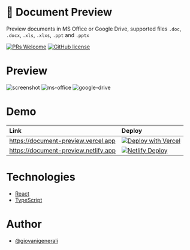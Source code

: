 # 🔮 Document Preview

Preview documents in MS Office or Google Drive, supported files ```.doc```, ```.docx```, ```.xls```, ```.xlxs```, ```.ppt``` and ```.pptx```

[![PRs Welcome](https://img.shields.io/badge/PRs-welcome-blue.svg?style=for-the-badge)](https://github.com/giovanigenerali/document-preview/pulls)
[![GitHub license](https://img.shields.io/github/license/giovanigenerali/document-preview?style=for-the-badge)](https://github.com/giovanigenerali/document-preview/blob/master/LICENSE)

# Preview
![screenshot](https://user-images.githubusercontent.com/41435/92179817-e3b46700-ee1b-11ea-8de3-3b81d6cdedcd.png)
![ms-office](https://user-images.githubusercontent.com/41435/92180960-97b6f180-ee1e-11ea-9c89-7695129be157.png)
![google-drive](https://user-images.githubusercontent.com/41435/92180966-9a194b80-ee1e-11ea-9857-da2e78e5d345.png)

# Demo
| Link | Deploy |
| :--- | :--- |
| https://document-preview.vercel.app | [![Deploy with Vercel](https://vercel.com/button)](https://vercel.com/import/git?s=https://github.com/giovanigenerali/document-preview) |
| https://document-preview.netlify.app | [![Netlify Deploy](https://www.netlify.com/img/deploy/button.svg)](https://app.netlify.com/start/deploy?repository=https://github.com/giovanigenerali/document-preview) |

# Technologies

- [React](https://reactjs.org/)
- [TypeScript](https://www.typescriptlang.org/)

# Author

- [@giovanigenerali](https://github.com/giovanigenerali)
